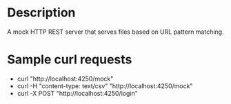 # Description
A mock HTTP REST server that serves files based on URL pattern matching.

# Sample curl requests
- curl "http://localhost:4250/mock"
- curl -H "content-type: text/csv" "http://localhost:4250/mock"
- curl -X POST "http://localhost:4250/login"
